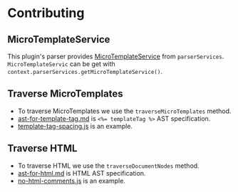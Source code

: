 # Contributing

## MicroTemplateService

This plugin's parser provides [MicroTemplateService](https://github.com/ota-meshi/eslint-plugin-lodash-template/blob/master/lib/services/micro-template-service.js) from `parserServices`.
`MicroTemplateServic` can be get with `context.parserServices.getMicroTemplateService()`.

## Traverse MicroTemplates

- To traverse MicroTemplates we use the `traverseMicroTemplates` method.
- [ast-for-template-tag.md](./ast-for-template-tag.md) is `<%= templateTag %>` AST specification.
- [template-tag-spacing.js](https://github.com/ota-meshi/eslint-plugin-lodash-template/blob/master/lib/rules/template-tag-spacing.js) is an example.

## Traverse HTML

- To traverse HTML we use the `traverseDocumentNodes` method.
- [ast-for-html.md](./ast-for-html.md) is HTML AST specification.
- [no-html-comments.js](https://github.com/ota-meshi/eslint-plugin-lodash-template/blob/master/lib/rules/no-html-comments.js) is an example.

